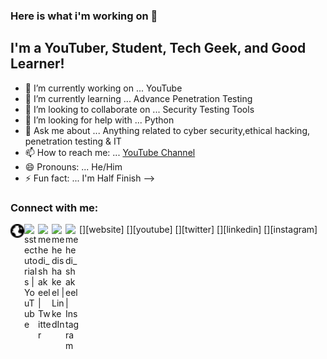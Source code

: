### Here is what i'm working on 👋

## I'm a YouTuber, Student, Tech Geek, and Good Learner!

- 🔭 I’m currently working on ... YouTube
- 🌱 I’m currently learning ... Advance Penetration Testing
- 👯 I’m looking to collaborate on ... Security Testing Tools
- 🤔 I’m looking for help with ... Python
- 💬 Ask me about ... Anything related to cyber security,ethical hacking, penetration testing & IT
- 📫 How to reach me: ... [YouTube Channel](https://youtube.com/sstectutorials)
- 😄 Pronouns: ... He/Him
- ⚡ Fun fact: ... I'm Half Finish
-->
### Connect with me:

[<img align="left" alt="mehedishakeel.online" width="22px" src="https://raw.githubusercontent.com/iconic/open-iconic/master/svg/globe.svg" />][website]
[<img align="left" alt="sstectutorials | YouTube" width="22px" src="https://cdn.jsdelivr.net/npm/simple-icons@v3/icons/youtube.svg" />][youtube]
[<img align="left" alt="mehedi_shakeel | Twitter" width="22px" src="https://cdn.jsdelivr.net/npm/simple-icons@v3/icons/twitter.svg" />][twitter]
[<img align="left" alt="mehedishakeel  | LinkedIn" width="22px" src="https://cdn.jsdelivr.net/npm/simple-icons@v3/icons/linkedin.svg" />][linkedin]
[<img align="left" alt="mehedi_shakeel | Instagram" width="22px" src="https://cdn.jsdelivr.net/npm/simple-icons@v3/icons/instagram.svg" />][instagram]

<br />
